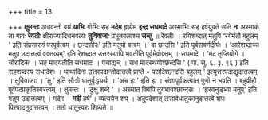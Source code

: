 +++
title = 13

+++
**क्षुमन्तः** अन्नवन्तो वयं **याभिः** गोभिः सह **मदेम** हृष्येम **इन्द्र** **सधमादे** अस्माभिः सह हर्षयुक्ते सति **नः** अस्माकं ता गावः **रेवतीः** क्षीराज्यादिधनवत्यः **तुविवाजाः** प्रभूतबलाश्च **सन्तु** ॥ रेवतीः । रयिशब्दात् मतुपि ‘रयेर्मतौ बहुलम् ' इति संप्रसारणं परपूर्वत्वम् । छन्दसीरः' इति मतुपो वत्वम् ।' वा छन्दसि ' इति पूर्वसवर्णदीर्घः । ‘आरेशब्दाच्च मतुप उदात्तत्वं वक्तव्यम्' इति 
रेशब्दात उत्तरस्यापि भवतीति पूर्वमेवोक्तम् । सधमादे । ‘मद तृप्तियोगे । चौरादिकः । सह मादयतीति सधमादः । पचाद्यच् । सध मादस्थयोश्छन्दसि ' ( पा. सु. ६. ३. ९६ ) इति सहशब्दस्य सधादेशः । थाथादिना उत्तरपदान्तोदात्तत्वे प्राप्ते • परादिश्छन्दसि बहुलम् ' इत्युत्तरपदाद्युदात्तत्वम् । तुविवाजाः । ‘तु ' इति सौत्रो धातुर्वृद्ध्यर्थः । ‘अच इः ' इति इः । संज्ञापूर्वकत्वात् गुणो न भवति । बहुव्रीहौ पूर्वपदप्रकृतिस्वरत्वम् । क्षुमन्तः । ‘टुक्षु शब्दे ' । अस्मात् क्विपि तुगभावश्छान्दसः । ‘ह्रस्वनुड्भ्यां मतुप्' इति मतुप उदात्तत्वम् । मदेम । **मदी** हर्षे'। व्यत्ययेन शप् । अदुपदेशात् लसार्वधातुकानुदात्तत्वे शपः पित्त्वादनुदात्तत्वम् । ततो धातुस्वरः शिष्यते ॥